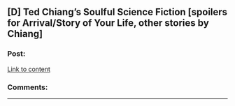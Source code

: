 ## [D] Ted Chiang’s Soulful Science Fiction [spoilers for Arrival/Story of Your Life, other stories by Chiang]

### Post:

[Link to content](http://www.newyorker.com/culture/persons-of-interest/ted-chiangs-soulful-science-fiction)

### Comments:

---

